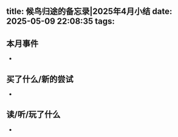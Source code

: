title: 候鸟归途的备忘录|2025年4月小结
date: 2025-05-09 22:08:35
tags:
---
## 本月事件

- 


## 买了什么/新的尝试

- 

## 读/听/玩了什么

- 